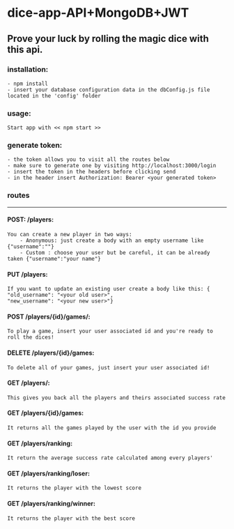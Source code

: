 # dice-app-API+MongoDB+JWT

## Prove your luck by rolling the magic dice with this api. 

### installation:
    - npm install
    - insert your database configuration data in the dbConfig.js file located in the 'config' folder

### usage:

    Start app with << npm start >>

### generate token:
    - the token allows you to visit all the routes below
    - make sure to generate one by visiting http://localhost:3000/login
    - insert the token in the headers before clicking send 
    - in the header insert Authorization: Bearer <your generated token> 


### routes
------------- 
#### POST: /players:

    You can create a new player in two ways:
        - Anonymous: just create a body with an empty username like {"username":""}
        - Custom : choose your user but be careful, it can be already taken {"username":"your name"}

#### PUT /players:

    If you want to update an existing user create a body like this: {
    "old_username": "<your old user>",
    "new_username": "<your new user>"}

#### POST /players/{id}/games/:

    To play a game, insert your user associated id and you're ready to roll the dices!

#### DELETE /players/{id}/games:

    To delete all of your games, just insert your user associated id! 

#### GET /players/:

    This gives you back all the players and theirs associated success rate

#### GET /players/{id}/games:

    It returns all the games played by the user with the id you provide

#### GET /players/ranking: 

    It return the average success rate calculated among every players'

#### GET /players/ranking/loser:

    It returns the player with the lowest score

#### GET /players/ranking/winner:

    It returns the player with the best score

